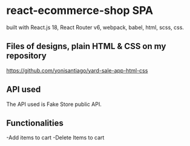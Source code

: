 # react-ecommerce-shop SPA
built with React.js 18, React Router v6, webpack, babel, html, scss, css.

## Files of designs, plain HTML & CSS on my repository
https://github.com/yonisantiago/yard-sale-app-html-css

## API used
The API used is Fake Store public API.
## Functionalities
-Add items to cart
-Delete Items to cart

